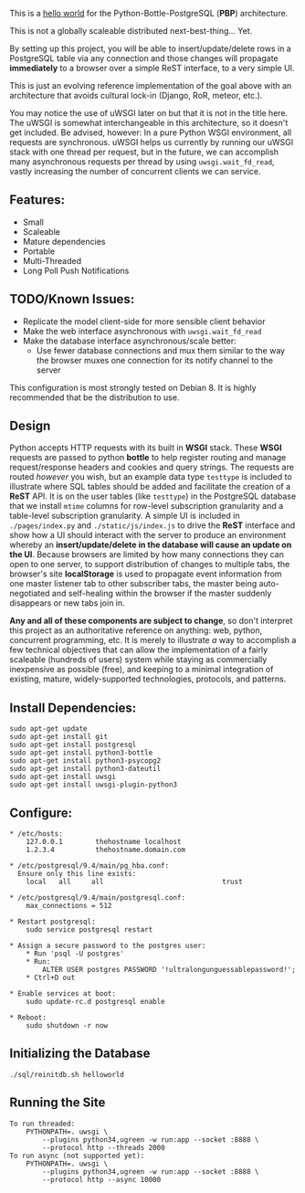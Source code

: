 This is a [hello world](https://en.wikipedia.org/wiki/%22Hello,_World!%22_program) for the Python-Bottle-PostgreSQL (**PBP**) architecture. 

This is not a globally scaleable distributed next-best-thing... Yet.

By setting up this project, you will be able to insert/update/delete rows in a PostgreSQL table via any connection and those changes will propagate **immediately** to a browser over a simple ReST interface, to a very simple UI.

This is just an evolving reference implementation of the goal above with an architecture that avoids cultural lock-in (Django, RoR, meteor, etc.).

You may notice the use of uWSGI later on but that it is not in the title here. The uWSGI is somewhat interchangeable in this architecture, so it doesn't get included. Be advised, however: In a pure Python WSGI environment, all requests are synchronous. uWSGI helps us currently by running our uWSGI stack with one thread per request, but in the future, we can accomplish many asynchronous requests per thread by using `uwsgi.wait_fd_read`, vastly increasing the number of concurrent clients we can service.

## Features:

* Small
* Scaleable 
* Mature dependencies 
* Portable
* Multi-Threaded
* Long Poll Push Notifications

## TODO/Known Issues:

* Replicate the model client-side for more sensible client behavior
* Make the web interface asynchronous with `uwsgi.wait_fd_read`
* Make the database interface asynchronous/scale better:
    * Use fewer database connections and mux them similar to the way the browser muxes one connection for its notify channel to the server

This configuration is most strongly tested on Debian 8. It is highly recommended that be the distribution to use.

## Design

Python accepts HTTP requests with its built in **WSGI** stack. These **WSGI** requests are passed to python **bottle** to help register routing and manage request/response headers and cookies and query strings. The requests are routed *however* you wish, but an example data type `testtype` is included to illustrate where SQL tables should be added and facilitate the creation of a **ReST** API. It is on the user tables (like `testtype`) in the PostgreSQL database that we install `mtime` columns for row-level subscription granularity and a table-level subscription granularity. A simple UI is included in `./pages/index.py` and `./static/js/index.js` to drive the **ReST** interface and show how a UI should interact with the server to produce an environment whereby an **insert/update/delete in the database will cause an update on the UI**. Because browsers are limited by how many connections they can open to one server, to support distribution of changes to multiple tabs, the browser's site **localStorage** is used to propagate event information from one master listener tab to other subscriber tabs, the master being auto-negotiated and self-healing within the browser if the master suddenly disappears or new tabs join in.

**Any and all of these components are subject to change**, so don't interpret this project as an authoritative reference on anything: web, python, concurrent programming, etc. It is merely to illustrate *a* way to accomplish a few technical objectives that can allow the implementation of a fairly scaleable (hundreds of users) system while staying as commercially inexpensive as possible (free), and keeping to a minimal integration of existing, mature, widely-supported technologies, protocols, and patterns.

## Install Dependencies:

    sudo apt-get update
    sudo apt-get install git
    sudo apt-get install postgresql
    sudo apt-get install python3-bottle
    sudo apt-get install python3-psycopg2
    sudo apt-get install python3-dateutil
    sudo apt-get install uwsgi
    sudo apt-get install uwsgi-plugin-python3

## Configure:

    * /etc/hosts:
        127.0.0.1        thehostname localhost
        1.2.3.4          thehostname.domain.com

    * /etc/postgresql/9.4/main/pg_hba.conf:
      Ensure only this line exists:
        local   all     all                             trust

    * /etc/postgresql/9.4/main/postgresql.conf:
        max_connections = 512

    * Restart postgresql:
        sudo service postgresql restart

    * Assign a secure password to the postgres user:
        * Run 'psql -U postgres'
        * Run:
            ALTER USER postgres PASSWORD '!ultralongunguessablepassword!';
        * Ctrl+D out

    * Enable services at boot:
        sudo update-rc.d postgresql enable
        
    * Reboot:
        sudo shutdown -r now

## Initializing the Database

    ./sql/reinitdb.sh helloworld

## Running the Site

    To run threaded:
        PYTHONPATH=. uwsgi \
            --plugins python34,ugreen -w run:app --socket :8888 \
            --protocol http --threads 2000 
    To run async (not supported yet):
        PYTHONPATH=. uwsgi \
            --plugins python34,ugreen -w run:app --socket :8888 \
            --protocol http --async 10000
